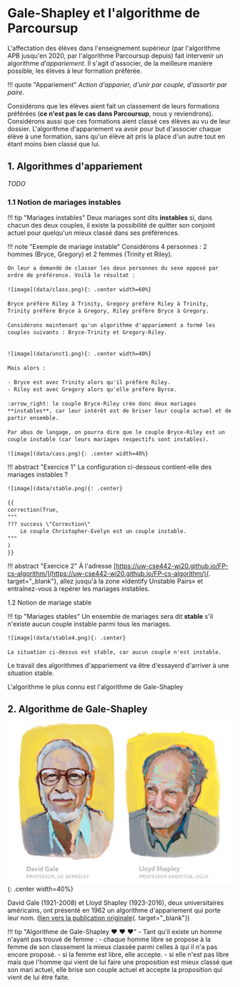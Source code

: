 # Gale-Shapley et l'algorithme de Parcoursup



L'affectation des élèves dans l'enseignement supérieur (par l'algorithme APB jusqu'en 2020, par l'algorithme Parcoursup depuis) fait intervenir un algorithme *d'appariement*. Il s'agit d'associer, de la meilleure manière possible, les élèves à leur formation préférée.

!!! quote "Appariement" 
    *Action d'apparier, d'unir par couple, d'assortir par paire.*


Considérons que les élèves aient fait un classement de leurs formations préférées (**ce n'est pas le cas dans Parcoursup**, nous y reviendrons). Considérons aussi que ces formations aient classé ces élèves au vu de leur dossier. L'algorithme d'appariement va avoir pour but d'associer chaque élève à une formation, sans qu'un élève ait pris la place d'un autre tout en étant moins bien classé que lui.



## 1. Algorithmes d'appariement

*TODO*


### 1.1 Notion de mariages instables

!!! tip "Mariages instables"
    Deux mariages sont dits **instables** si, dans chacun des deux couples, il existe la possibilité de quitter son conjoint actuel pour quelqu'un mieux classé dans ses préférences.


!!! note "Exemple de mariage instable"
    Considérons 4 personnes : 2 hommes (Bryce, Gregory) et 2 femmes (Trinity et Riley).

    On leur a demandé de classer les deux personnes du sexe opposé par ordre de préférence. Voilà le résultat :
    
    ![image](data/class.png){: .center width=60%}

    Bryce préfère Riley à Trinity, Gregory préfère Riley à Trinity, Trinity préfère Bryce à Gregory, Riley préfère Bryce à Gregory.

    Considérons maintenant qu'un algorithme d'appariement a formé les couples suivants : Bryce-Trinity et Gregory-Riley.
    

    ![image](data/unst1.png){: .center width=40%}
    
    Mais alors :

    - Bryce est avec Trinity alors qu'il préfère Riley.
    - Riley est avec Gregory alors qu'elle préfère Byrce.

    :arrow_right: le couple Bryce-Riley crée donc deux mariages **instables**, car leur intérêt est de briser leur couple actuel et de partir ensemble.

    Par abus de langage, on pourra dire que le couple Bryce-Riley est un couple instable (car leurs mariages respectifs sont instables).

    ![image](data/cass.png){: .center width=40%}

!!! abstract "Exercice 1"
    La configuration ci-dessous contient-elle des mariages instables ?

    ![image](data/stable.png){: .center}

    {{
    correction(True,
    """
    ??? success \"Correction\" 
        Le couple Christopher-Evelyn est un couple instable.
    """
    )
    }}

!!! abstract "Exercice 2"
    À l'adresse [https://uw-cse442-wi20.github.io/FP-cs-algorithm/](https://uw-cse442-wi20.github.io/FP-cs-algorithm/){. target="_blank"}, allez jusqu'à la zone «Identify Unstable Pairs» et entraînez-vous à repérer les mariages instables.


1.2 Notion de mariage stable


!!! tip "Mariages stables"
    Un ensemble de mariages sera dit **stable** s'il n'existe aucun couple instable parmi tous les mariages.

    ![image](data/stable4.png){: .center}

    La situation ci-dessus est stable, car aucun couple n'est instable.
    


Le travail des algorithmes d'appariement va être d'essayerd d'arriver à une situation stable.

L'algorithme le plus connu est l'algorithme de Gale-Shapley

## 2. Algorithme de Gale-Shapley

![image](data/GS.png){: .center width=40%}

David Gale (1921-2008) et Lloyd Shapley (1923-2016), deux universitaires américains, ont présenté en 1962 un algorithme d'appariement qui porte leur nom. ([lien vers la publication originale](https://www.eecs.harvard.edu/cs286r/courses/fall09/papers/galeshapley.pdf){. target="_blank"})

!!! tip "Algorithme de Gale-Shapley :heart: :heart: :heart:"
    - Tant qu'il existe un homme n'ayant pas trouvé de femme :
        - chaque homme libre se propose à la femme de son classement la mieux classée parmi celles à qui il n'a pas encore proposé.
        - si la femme est libre, elle accepte.
        - si elle n'est pas libre mais que l'homme qui vient de lui faire une proposition est mieux classé que son mari actuel, elle brise son couple actuel et accepte la proposition qui vient de lui être faite.

